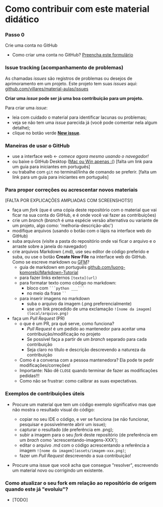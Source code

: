 # Como contribuir com este material didático

### Passo 0
Crie uma conta no GitHub
- Como criar uma conta no GitHub?
  [Preencha este formulário](https://github.com/join)

### Issue tracking (acompanhamento de problemas)

As chamadas _issues_ são registros de problemas ou desejos de aprimoramento em um projeto. Este projeto tem suas *issues* aqui: [github.com/villares/material-aulas/issues](https://github.com/villares/material-aulas/issues)

**Criar uma *issue* pode ser já uma boa contribuição para um projeto.**

Para criar uma *issue*:
  - leia com cuidado o material para identificar lacunas ou problemas;
  - veja se não tem uma _issue_ parecida já (você pode comentar nela algum detalhe);
  - clique no botão verde [**New issue**](https://github.com/villares/material-aulas/issues/new).
  
### Maneiras de usar o GitHub
 - use a interface web <- *comece agora mesmo usando o navegador!*
 - ou baixe o GitHub Desktop ([Mac ou Win apenas :(](https://desktop.github.com/)) [falta um link para um guia para iniciantes em português]
 - ou trabalhe com `git` no terminal/linha de comando se preferir. [falta um link para um guia para iniciantes em português]

### Para propor correções ou acrescentar novos materiais
[FALTA POR EXPLICAÇÕES AMPLIADAS COM SCREENSHOTS!]
- faça um _fork_ (que é uma cópia deste repositório com o material que vai ficar na sua conta do GitHub, e é onde você vai fazer as contribuições)
- crie um _branch_ (_branch_ é uma espécie versão alternativa ou variante de um projeto, algo como: 'melhoria-descrição-abc')
- modifique arquivos (usando o botão com o lápis na interface web do GitHub)
- suba arquivos (visite a pasta do repositório onde vai ficar o arquivo e o arraste sobre a janela do navegador)
- crie arquivos Markdown (.md), use seu editor de código preferido e suba, ou use o botão **Create New File** na interface web do GitHub. Como se escreve markdown ou [GFM](https://github.github.com/gfm/)? 
   - guia de markdown em português [github.com/luong-komorebi/Markdown-Tutorial](https://github.com/luong-komorebi/Markdown-Tutorial/blob/master/README_pt-BR.md#syntax)
   - para fazer links externos `[texto](url)`
   - para formatar texto como código no markdown:
       - bloco com ` ```python ___``` ` 
       - no meio da frase ` `` `
   - para inserir imagens no markdown
       - suba o arquivo da imagem (.png preferencialmente)
       - use um link precedido de uma exclamação `![nome da imagem](local/arquivo.png)`
- faça um *Pull Request* (PR)  
  - o que é um PR, pra quê serve, como funciona? 
     - _Pull Request_ é um pedido ao mantenedor para aceitar uma contribuição/modificação no projeto
     - Se possível faça a partir de um _branch_ separado para cada contribuição
     - Seja claro no título e descrição descrevendo a natureza da contribuição
  - Como é a conversa com a pessoa mantenedora? Ela pode te pedir modificações/correções!
  - Importante: Não dê `CLOSE` quando terminar de fazer as modificações pedidas!!!
  - Como não se frustrar: como calibrar as suas expectativas.
  
 ### Exemplos de contribuições úteis
    
 - Procure um material que tem um código exemplo significativo mas que não mostra o resultado visual do código: 
     - copiar no seu IDE o código, e ver se funciona (se não funcionar, pesquisar e possivelmente abrir um issue);
     - capturar o resultado (de preferência em .png);
     - subir a imagem para o seu *fork* deste repositório (de preferência em um *brach* como 'acrescentando-imagens-XXX');
     - editar o arquivo .md com o código acrescentando a referência a imagem `![nome da imagem](assets/imagem-xxx.png)`;
     - fazer um _Pull Request_ descrevendo a sua contribuição!

 - Procure uma issue que você acha que consegue "resolver", escrevendo um material novo ou corrigindo um existente.
   
 ### Como atualizar o seu fork em relação ao repositório de origem quando este já "evoluiu"?
 
 - [TODO] 
